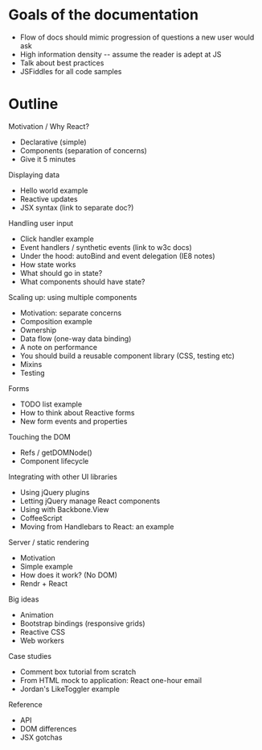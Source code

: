 # Goals of the documentation
- Flow of docs should mimic progression of questions a new user would ask
- High information density -- assume the reader is adept at JS
- Talk about best practices
- JSFiddles for all code samples

# Outline

Motivation / Why React?
- Declarative (simple)
- Components (separation of concerns)
- Give it 5 minutes

Displaying data
- Hello world example
- Reactive updates
- JSX syntax (link to separate doc?)

Handling user input
- Click handler example
- Event handlers / synthetic events (link to w3c docs)
- Under the hood: autoBind and event delegation (IE8 notes)
- How state works
- What should go in state?
- What components should have state?

Scaling up: using multiple components
- Motivation: separate concerns
- Composition example
- Ownership
- Data flow (one-way data binding)
- A note on performance
- You should build a reusable component library (CSS, testing etc)
- Mixins
- Testing

Forms
- TODO list example
- How to think about Reactive forms
- New form events and properties

Touching the DOM
- Refs / getDOMNode()
- Component lifecycle

Integrating with other UI libraries
- Using jQuery plugins
- Letting jQuery manage React components
- Using with Backbone.View
- CoffeeScript
- Moving from Handlebars to React: an example

Server / static rendering
- Motivation
- Simple example
- How does it work? (No DOM)
- Rendr + React

Big ideas
- Animation
- Bootstrap bindings (responsive grids)
- Reactive CSS
- Web workers

Case studies
- Comment box tutorial from scratch
- From HTML mock to application: React one-hour email
- Jordan's LikeToggler example

Reference
- API
- DOM differences
- JSX gotchas
